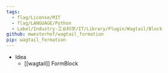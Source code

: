 ```yaml
---
tags:
  - flag/License/MIT
  - flag/LANGUAGE/Python
  - Label/Industry-工业科学/IT/Library/Plugin/Wagtail/Block
github: mwesterhof/wagtail_formation
pip: wagtail_formation
---
```


- Idea
    - [[wagtail]] FormBlock

